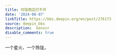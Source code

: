 ```yaml
---
title: 玲珑商店打不开
date: '2024-08-07'
linkTitle: https://bbs.deepin.org/en/post/276173
source: deepin_bbs
description:  kenxzr 
disable_comments: true
---
```

一个星火、一个玲珑，
